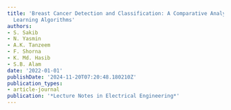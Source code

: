 ```yaml
---
title: 'Breast Cancer Detection and Classification: A Comparative Analysis Using Machine
  Learning Algorithms'
authors:
- S. Sakib
- N. Yasmin
- A.K. Tanzeem
- F. Shorna
- K. Md. Hasib
- S.B. Alam
date: '2022-01-01'
publishDate: '2024-11-20T07:20:48.180210Z'
publication_types:
- article-journal
publication: '*Lecture Notes in Electrical Engineering*'
---
```

